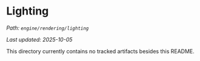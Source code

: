 # Lighting

_Path: `engine/rendering/lighting`_

_Last updated: 2025-10-05_


This directory currently contains no tracked artifacts besides this README.
